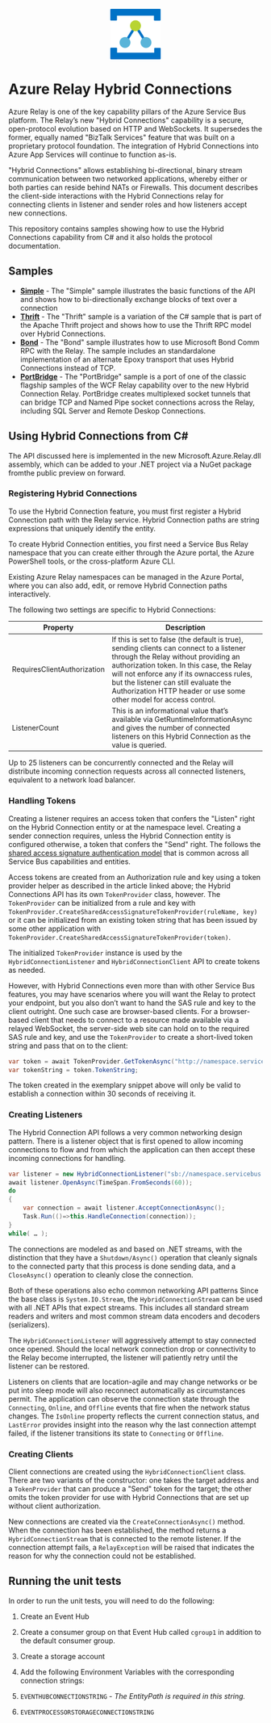 <p align="center">
  <img src="relay.png" alt="Microsoft Azure Relay" width="100"/>
</p>

# Azure Relay Hybrid Connections 

Azure Relay is one of the key capability pillars of the Azure Service Bus
platform. The Relay’s new "Hybrid Connections" capability is a secure,
open-protocol evolution based on HTTP and WebSockets. It supersedes the former,
equally named "BizTalk Services" feature that was built on a proprietary
protocol foundation. The integration of Hybrid Connections into Azure App
Services will continue to function as-is.

"Hybrid Connections" allows establishing bi-directional, binary stream
communication between two networked applications, whereby either or both parties
can reside behind NATs or Firewalls. This document describes the client-side
interactions with the Hybrid Connections relay for connecting clients in
listener and sender roles and how listeners accept new connections.

This repository contains samples showing how to use the Hybrid Connections
capability from C# and it also holds the protocol documentation.

## Samples

- [**Simple**](./samples/simple/README.md) - The "Simple" sample illustrates the basic functions of the API
and shows how to bi-directionally exchange blocks of text over a connection
- [**Thrift**](./samples/thrift/README.md) - The "Thrift" sample is a variation of the C# sample that is 
part of the Apache Thrift project and shows how to use the Thrift RPC model
over Hybrid Connections.
- [**Bond**](./samples/bond/README.md) - The "Bond" sample illustrates how to use Microsoft Bond 
Comm RPC with the Relay. The sample includes an standardalone implementation of 
an alternate Epoxy transport that uses Hybrid Connections instead of TCP.
- [**PortBridge**](./samples/portbridge/README.md) - The "PortBridge" sample is a port of one of the 
classic flagship samples of the WCF Relay capability over to the new Hybrid Connection 
Relay. PortBridge creates multiplexed socket tunnels that can bridge TCP and Named Pipe 
socket connections across the Relay, including SQL Server and Remote Deskop Connections.


## Using Hybrid Connections from C# 

The API discussed here is implemented in the new Microsoft.Azure.Relay.dll
assembly, which can be added to your .NET project via a NuGet package fromthe
public preview on forward.

### Registering Hybrid Connections 

To use the Hybrid Connection feature, you must first register a Hybrid
Connection path with the Relay service. Hybrid Connection paths are string
expressions that uniquely identify the entity. 

To create Hybrid Connection entities, you first need a Service Bus Relay
namespace that you can create either through the Azure portal, the Azure
PowerShell tools, or the cross-platform Azure CLI. 

Existing Azure Relay namespaces can be managed in the Azure Portal, where you
can also add, edit, or remove Hybrid Connection paths interactively. 

The
following two settings are specific to Hybrid Connections: 

| Property                    | Description                          |
|-----------------------------|--------------------------------------|
| RequiresClientAuthorization | If this is set to false (the default is true), sending clients can connect to a listener through the Relay without providing an authorization token. In this case, the Relay will not enforce any if its ownaccess rules, but the listener can still evaluate the Authorization HTTP header or use some other model for access control. |
| ListenerCount               | This is an informational value that’s available via GetRuntimeInformationAsync and gives the number of connected listeners on this Hybrid Connection as the value is queried. |

Up to 25 listeners can be concurrently connected and the Relay will distribute
incoming connection requests across all connected listeners, equivalent to a
network load balancer.

### Handling Tokens

Creating a listener requires an access token that confers the "Listen" right on
the Hybrid Connection entity or at the namespace level. Creating a sender
connection requires, unless the Hybrid Connection entity is configured
otherwise, a token that confers the "Send" right. The follows the [shared access
signature authentication
model](https://azure.microsoft.com/documentation/articles/service-bus-shared-access-signature-authentication/)
that is common across all Service Bus capabilities and entities.

Access tokens are created from an Authorization rule and key using a token
provider helper as described in the article linked above; the Hybrid Connections
API has its own ```TokenProvider``` class, however. The ```TokenProvider``` can
be initialized from a rule and key with
```TokenProvider.CreateSharedAccessSignatureTokenProvider(ruleName, key)``` or
it can be initialized from an existing token string that has been issued by some
other application with ```TokenProvider.CreateSharedAccessSignatureTokenProvider(token)```.

The initialized ```TokenProvider``` instance is used by the ```HybridConnectionListener```
and ```HybridConnectionClient``` API to create tokens as needed. 

However, with Hybrid Connections even more than with other Service Bus features,
you may have scenarios where you will want the Relay to protect your endpoint,
but you also don’t want to hand the SAS rule and key to the client outright. One
such case are browser-based clients. For a browser-based client that needs to
connect to a resource made available via a relayed WebSocket, the server-side
web site can hold on to the required SAS rule and key, and use the ```TokenProvider```
to create a short-lived token string and pass that on to the client: 

``` C#
var token = await TokenProvider.GetTokenAsync("http://namespace.servicebus.windows.net/path", TimeSpan.FromSeconds(30));
var tokenString = token.TokenString;
```

The token created in the exemplary snippet above will only be valid to establish
a connection within 30 seconds of receiving it.

### Creating Listeners 

The Hybrid Connection API follows a very common networking design pattern. There
is a listener object that is first opened to allow incoming connections to flow
and from which the application can then accept these incoming connections for
handling. 

``` C#
var listener = new HybridConnectionListener("sb://namespace.servicebus.windows.net/path", tokenProvider); 
await listener.OpenAsync(TimeSpan.FromSeconds(60)); 
do 
{ 
    var connection = await listener.AcceptConnectionAsync(); 
    Task.Run(()=>this.HandleConnection(connection)); 
} 
while( … ); 
```


The connections are modeled as and based on .NET streams, with
the distinction that they have a ```Shutdown/Async()``` operation that cleanly signals
to the connected party that this process is done sending data, and a
```CloseAsync()``` operation to cleanly close the connection. 

Both of these operations also echo common networking API patterns Since the base
class is ```System.IO.Stream```, the ```HybridConnectionStream``` can be used
with all .NET APIs that expect streams. This includes all standard stream
readers and writers and most common stream data encoders and decoders
(serializers).

The ```HybridConnectionListener``` will
aggressively attempt to stay connected once opened. Should the local network
connection drop or connectivity to the Relay become interrupted, the listener
will patiently retry until the listener can be restored. 

Listeners on clients that are location-agile and may change networks or be put
into sleep mode will also reconnect automatically as circumstances permit. The
application can observe the connection state through the ```Connecting```,
```Online```, and ```Offline``` events that fire when the network status
changes. The ```IsOnline``` property reflects the current connection status, and
```LastError``` provides insight into the reason why the last connection attempt
failed, if the listener transitions its state to ```Connecting``` or ```Offline```.

### Creating Clients 

Client connections are created using the ```HybridConnectionClient``` class.
There are two variants of the constructor: one takes the target address and a
```TokenProvider``` that can produce a "Send" token for the target; the other
omits the token provider for use with Hybrid Connections that are set up without
client authorization.

New connections are created via the ```CreateConnectionAsync()``` method. When
the connection has been established, the method returns a
```HybridConnectionStream``` that is connected to the remote listener. If the
connection attempt fails, a ```RelayException``` will be raised that indicates the
reason for why the connection could not be established.

## Running the unit tests 

In order to run the unit tests, you will need to do the following:

1. Create an Event Hub

2. Create a consumer group on that Event Hub called `cgroup1` in addition to the default consumer group.

3. Create a storage account

4. Add the following Environment Variables with the corresponding connection strings:

  1. `EVENTHUBCONNECTIONSTRING` - *The EntityPath is required in this string.*

  2. `EVENTPROCESSORSTORAGECONNECTIONSTRING`